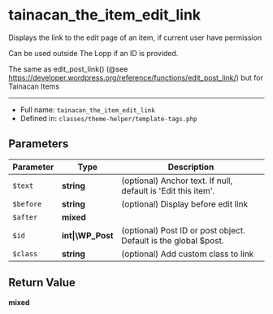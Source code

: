 # tainacan_the_item_edit_link


Displays the link to the edit page of an item, if current user have permission

Can be used outside The Lopp if an ID is provided.

The same as edit_post_link() (@see https://developer.wordpress.org/reference/functions/edit_post_link/) but for
Tainacan Items

***

* Full name: `tainacan_the_item_edit_link`
* Defined in: `classes/theme-helper/template-tags.php`

## Parameters

| Parameter | Type              | Description                                                     |
|-----------|-------------------|-----------------------------------------------------------------|
| `$text`   | **string**        | (optional) Anchor text. If null, default is 'Edit this item'.   |
| `$before` | **string**        | (optional) Display before edit link                             |
| `$after`  | **mixed**         |                                                                 |
| `$id`     | **int\|\WP_Post** | (optional) Post ID or post object. Default is the global $post. |
| `$class`  | **string**        | (optional) Add custom class to link                             |

## Return Value

**mixed**
